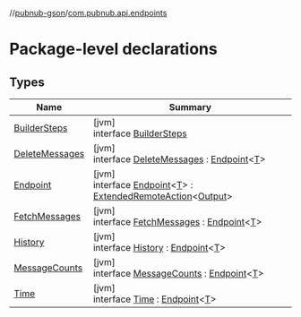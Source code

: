 //[pubnub-gson](../../index.md)/[com.pubnub.api.endpoints](index.md)

# Package-level declarations

## Types

| Name | Summary |
|---|---|
| [BuilderSteps](-builder-steps/index.md) | [jvm]<br>interface [BuilderSteps](-builder-steps/index.md) |
| [DeleteMessages](-delete-messages/index.md) | [jvm]<br>interface [DeleteMessages](-delete-messages/index.md) : [Endpoint](-endpoint/index.md)&lt;[T](-endpoint/index.md)&gt; |
| [Endpoint](-endpoint/index.md) | [jvm]<br>interface [Endpoint](-endpoint/index.md)&lt;[T](-endpoint/index.md)&gt; : [ExtendedRemoteAction](../../../pubnub-core/pubnub-core-api/pubnub-core-api/com.pubnub.api.endpoints.remoteaction/-extended-remote-action/index.md)&lt;[Output](../../../pubnub-core/pubnub-core-api/com.pubnub.api.endpoints.remoteaction/-extended-remote-action/index.md)&gt; |
| [FetchMessages](-fetch-messages/index.md) | [jvm]<br>interface [FetchMessages](-fetch-messages/index.md) : [Endpoint](-endpoint/index.md)&lt;[T](-endpoint/index.md)&gt; |
| [History](-history/index.md) | [jvm]<br>interface [History](-history/index.md) : [Endpoint](-endpoint/index.md)&lt;[T](-endpoint/index.md)&gt; |
| [MessageCounts](-message-counts/index.md) | [jvm]<br>interface [MessageCounts](-message-counts/index.md) : [Endpoint](-endpoint/index.md)&lt;[T](-endpoint/index.md)&gt; |
| [Time](-time/index.md) | [jvm]<br>interface [Time](-time/index.md) : [Endpoint](-endpoint/index.md)&lt;[T](-endpoint/index.md)&gt; |
